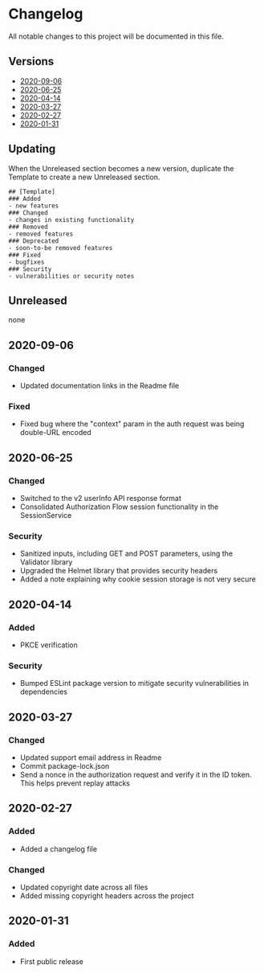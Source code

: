 # Changelog
All notable changes to this project will be documented in this file.

## Versions
- [2020-09-06](#2020-09-06)
- [2020-06-25](#2020-06-25)
- [2020-04-14](#2020-04-14)
- [2020-03-27](#2020-03-27)
- [2020-02-27](#2020-02-27)
- [2020-01-31](#2020-01-31)

## Updating
When the Unreleased section becomes a new version, duplicate the Template to create a new Unreleased section.
```
## [Template]
### Added
- new features
### Changed
- changes in existing functionality
### Removed
- removed features
### Deprecated
- soon-to-be removed features
### Fixed
- bugfixes
### Security
- vulnerabilities or security notes
```

## Unreleased

none

## 2020-09-06
### Changed
- Updated documentation links in the Readme file
### Fixed
- Fixed bug where the "context" param in the auth request was being double-URL encoded

## 2020-06-25
### Changed
- Switched to the v2 userInfo API response format
- Consolidated Authorization Flow session functionality in the SessionService
### Security
- Sanitized inputs, including GET and POST parameters, using the Validator library
- Upgraded the Helmet library that provides security headers
- Added a note explaining why cookie session storage is not very secure

## 2020-04-14
### Added
- PKCE verification
### Security
- Bumped ESLint package version to mitigate security vulnerabilities in dependencies

## 2020-03-27
### Changed
- Updated support email address in Readme
- Commit package-lock.json
- Send a nonce in the authorization request and verify it in the ID token. This helps prevent replay attacks

## 2020-02-27
### Added
- Added a changelog file
### Changed
- Updated copyright date across all files
- Added missing copyright headers across the project

## 2020-01-31
### Added
- First public release
